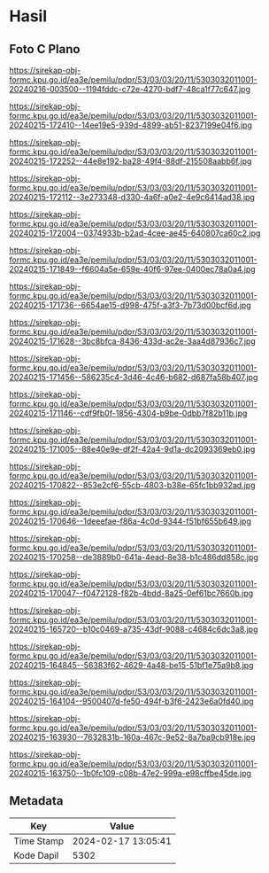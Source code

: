 # Hasil

## Foto C Plano

https://sirekap-obj-formc.kpu.go.id/ea3e/pemilu/pdpr/53/03/03/20/11/5303032011001-20240216-003500--1194fddc-c72e-4270-bdf7-48ca1f77c647.jpg

https://sirekap-obj-formc.kpu.go.id/ea3e/pemilu/pdpr/53/03/03/20/11/5303032011001-20240215-172410--14ee19e5-939d-4899-ab51-8237199e04f6.jpg

https://sirekap-obj-formc.kpu.go.id/ea3e/pemilu/pdpr/53/03/03/20/11/5303032011001-20240215-172252--44e8e192-ba28-49f4-88df-215508aabb6f.jpg

https://sirekap-obj-formc.kpu.go.id/ea3e/pemilu/pdpr/53/03/03/20/11/5303032011001-20240215-172112--3e273348-d330-4a6f-a0e2-4e9c6414ad38.jpg

https://sirekap-obj-formc.kpu.go.id/ea3e/pemilu/pdpr/53/03/03/20/11/5303032011001-20240215-172004--0374933b-b2ad-4cee-ae45-640807ca60c2.jpg

https://sirekap-obj-formc.kpu.go.id/ea3e/pemilu/pdpr/53/03/03/20/11/5303032011001-20240215-171849--f6604a5e-659e-40f6-97ee-0400ec78a0a4.jpg

https://sirekap-obj-formc.kpu.go.id/ea3e/pemilu/pdpr/53/03/03/20/11/5303032011001-20240215-171736--6654ae15-d998-475f-a3f3-7b73d00bcf6d.jpg

https://sirekap-obj-formc.kpu.go.id/ea3e/pemilu/pdpr/53/03/03/20/11/5303032011001-20240215-171628--3bc8bfca-8436-433d-ac2e-3aa4d87936c7.jpg

https://sirekap-obj-formc.kpu.go.id/ea3e/pemilu/pdpr/53/03/03/20/11/5303032011001-20240215-171456--586235c4-3d46-4c46-b682-d687fa58b407.jpg

https://sirekap-obj-formc.kpu.go.id/ea3e/pemilu/pdpr/53/03/03/20/11/5303032011001-20240215-171146--cdf9fb0f-1856-4304-b9be-0dbb7f82b11b.jpg

https://sirekap-obj-formc.kpu.go.id/ea3e/pemilu/pdpr/53/03/03/20/11/5303032011001-20240215-171005--88e40e9e-df2f-42a4-9d1a-dc2093369eb0.jpg

https://sirekap-obj-formc.kpu.go.id/ea3e/pemilu/pdpr/53/03/03/20/11/5303032011001-20240215-170822--853e2cf6-55cb-4803-b38e-65fc1bb932ad.jpg

https://sirekap-obj-formc.kpu.go.id/ea3e/pemilu/pdpr/53/03/03/20/11/5303032011001-20240215-170646--1deeefae-f86a-4c0d-9344-f51bf655b649.jpg

https://sirekap-obj-formc.kpu.go.id/ea3e/pemilu/pdpr/53/03/03/20/11/5303032011001-20240215-170258--de3889b0-641a-4ead-8e38-b1c486dd858c.jpg

https://sirekap-obj-formc.kpu.go.id/ea3e/pemilu/pdpr/53/03/03/20/11/5303032011001-20240215-170047--f0472128-f82b-4bdd-8a25-0ef61bc7660b.jpg

https://sirekap-obj-formc.kpu.go.id/ea3e/pemilu/pdpr/53/03/03/20/11/5303032011001-20240215-165720--b10c0469-a735-43df-9088-c4684c6dc3a8.jpg

https://sirekap-obj-formc.kpu.go.id/ea3e/pemilu/pdpr/53/03/03/20/11/5303032011001-20240215-164845--56383f62-4629-4a48-be15-51bf1e75a9b8.jpg

https://sirekap-obj-formc.kpu.go.id/ea3e/pemilu/pdpr/53/03/03/20/11/5303032011001-20240215-164104--9500407d-fe50-494f-b3f6-2423e6a0fd40.jpg

https://sirekap-obj-formc.kpu.go.id/ea3e/pemilu/pdpr/53/03/03/20/11/5303032011001-20240215-163930--7632831b-160a-467c-9e52-8a7ba9cb918e.jpg

https://sirekap-obj-formc.kpu.go.id/ea3e/pemilu/pdpr/53/03/03/20/11/5303032011001-20240215-163750--1b0fc109-c08b-47e2-999a-e98cffbe45de.jpg


## Metadata

| Key        | Value               |
| ---------- | ------------------- |
| Time Stamp | 2024-02-17 13:05:41 |
| Kode Dapil | 5302                |



